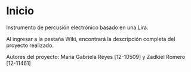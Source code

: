 # Inicio
Instrumento de percusión electrónico basado en una Lira.

Al ingresar a la pestaña Wiki, encontrará la descripción completa del proyecto realizado.



Autores del proyecto: Maria Gabriela Reyes [12-10509] y Zadkiel Romero [12-11461]
